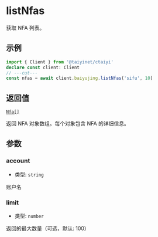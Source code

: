 # listNfas

获取 NFA 列表。

## 示例

```ts twoslash
import { Client } from '@taiyinet/ctaiyi'
declare const client: Client
// ---cut---
const nfas = await client.baiyujing.listNfas('sifu', 10)
```

## 返回值

[`Nfa[]`](/reference/types#nfa)

返回 NFA 对象数组。每个对象包含 NFA 的详细信息。

## 参数

### account

- 类型: `string`

账户名

### limit

- 类型: `number`

返回的最大数量（可选，默认: 100）
